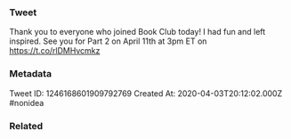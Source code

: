 ### Tweet
Thank you to everyone who joined Book Club today! I had fun and left inspired. See you for Part 2 on April 11th at 3pm ET on https://t.co/rlDMHvcmkz

### Metadata
Tweet ID: 1246168601909792769
Created At: 2020-04-03T20:12:02.000Z
#nonidea

### Related

